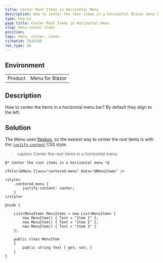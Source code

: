 ```yaml
---
title: Center Root Items in Horizontal Menu
description: How to center the root items in a horizontal Blazor menu bar.
type: how-to
page_title: Center Root Items in Horizontal Menu
slug: menu-center-items
position: 
tags: menu, center, items
ticketid: 1543208
res_type: kb
---
```


## Environment
<table>
	<tbody>
		<tr>
			<td>Product</td>
			<td>Menu for Blazor</td>
		</tr>
	</tbody>
</table>


## Description

How to center the items in a horizontal menu bar? By default they align to the left.

## Solution

The Menu uses [flexbox](https://css-tricks.com/snippets/css/a-guide-to-flexbox/), so the easiest way to center the root items is with the [`justify-content`](https://css-tricks.com/snippets/css/a-guide-to-flexbox/#justify-content) CSS style.

>caption Center the root items in a horizontal menu

````CSHTML
@* Center the root items in a horizontal menu *@

<TelerikMenu Class="centered-menu" Data="@MenuItems" />

<style>
    .centered-menu {
        justify-content: center;
    }
</style>

@code {

    List<MenuItem> MenuItems = new List<MenuItem> {
        new MenuItem() { Text = "Item 1" },
        new MenuItem() { Text = "Item 2" },
        new MenuItem() { Text = "Item 3" }
    };

    public class MenuItem
    {
        public string Text { get; set; }
    }
}
````
